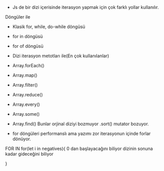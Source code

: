 - Js de bir dizi içerisinde iterasyon yapmak için çok farklı yollar kullanılır.

Döngüler ile
- Klasik for, while, do-while döngüsü
- for in döngüsü
- for of döngüsü

- Dizi iterasyon metotları ile(En çok kullanılanlar)
- Array.forEach()
- Array.map()
- Array.filter()
- Array.reduce()
- Array.every()
- Array.some()
- Array.find()
Bunlar orjinal diziyi bozmuyor .sort() mutator bozuyor.


- for döngüleri performanslı ama yazımı zor iterasyonun içinde forlar dönüyor.

FOR IN
for(let i in negatives){ 0 dan başlayacağını biliyor dizinin sonuna kadar gideceğini biliyor

}
